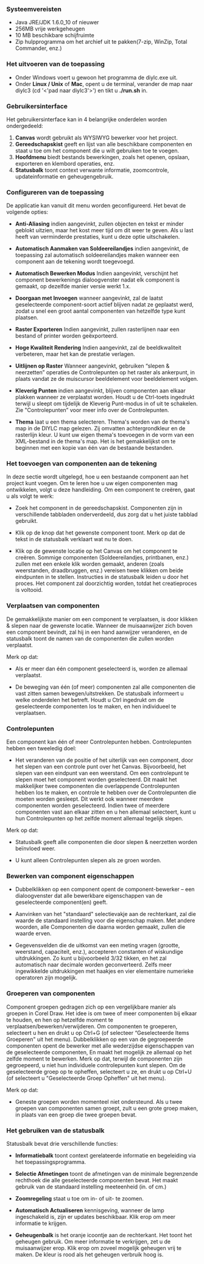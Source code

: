 ### Systeemvereisten ###

  * Java JRE/JDK 1.6.0\_10 of nieuwer
  * 256MB vrije werkgeheugen
  * 10 MB beschikbare schijfruimte
  * Zip hulpprogramma om het archief uit te pakken(7-zip, WinZip, Total Commander, enz.)
### Het uitvoeren van de toepassing ###
  * Onder Windows voert u gewoon het programma de diylc.exe uit.
  * Onder **Linux / Unix** of **Mac**, opent u de terminal, verander de map naar diylc3 (cd '<'pad naar diylc3'>') en tikt u **./run.sh** in.
### Gebruikersinterface ###

Het gebruikersinterface kan in 4 belangrijke onderdelen worden ondergedeeld:

  1. **Canvas** wordt gebruikt als WYSIWYG bewerker voor het project.
  1. **Gereedschapskist** geeft en lijst van alle beschikbare componenten en staat u toe om het component die u wilt gebruiken toe te voegen.
  1. **Hoofdmenu** biedt bestands bewerkingen, zoals het openen, opslaan, exporteren en klembord operaties, enz.
  1. **Statusbalk** toont context verwante informatie, zoomcontrole, updateinformatie en geheugengebruik.

### Configureren van de toepassing ###

De applicatie kan vanuit dit menu worden geconfigureerd. Het bevat de volgende opties:

  * **Anti-Aliasing** indien aangevinkt, zullen objecten en tekst er minder geblokt uitzien, maar het kost meer tijd om dit weer te geven. Als u last heeft van verminderde prestaties, kunt u deze optie uitschakelen.

  * **Automatisch Aanmaken van Soldeereilandjes** indien aangevinkt, de toepassing zal automatisch soldeereilandjes maken wanneer een component aan de tekening wordt  toegevoegd.

  * **Automatisch Bewerken Modus** Indien aangevinkt, verschijnt het component bewerkenings dialoogvenster nadat elk component is gemaakt, op dezelfde manier versie werkt 1.x.

  * **Doorgaan met Invoegen** wanneer aangevinkt, zal de laatst geselecteerde component-soort actief blijven nadat ze geplaatst werd, zodat u snel een groot aantal componenten van hetzelfde type kunt plaatsen.

  * **Raster Exporteren** Indien aangevinkt, zullen rasterlijnen naar een bestand of printer worden geëxporteerd.

  * **Hoge Kwaliteit Rendering** Indien aangevinkt, zal de beeldkwaliteit verbeteren, maar het kan de prestatie verlagen.

  * **Uitlijnen op Raster** Wanneer aangevinkt, gebruiken “slepen & neerzetten” operaties de Controlepunten op het raster als ankerpunt, in plaats vandat ze de muiscursor beeldelement voor beeldelement volgen.

  * **Kleverig Punten** indien aangevinkt, blijven componenten aan elkaar plakken wanneer ze verplaatst worden. Houdt u de Ctrl-toets ingedrukt terwijl u sleept om tijdelijk de Kleverig Punt-modus in of uit te schakelen. Zie "Controlepunten” voor meer info over de Controlepunten.

  * **Thema** laat u een thema selecteren. Thema's worden van de thema's map in de DIYLC map gelezen. Zij omvatten achtergrondkleur en de rasterlijn kleur. U kunt uw eigen thema's toevoegen in de vorm van een XML-bestand in de thema's map. Het is het gemakkelijkst om te beginnen met een kopie van één van de bestaande bestanden.

### Het toevoegen van componenten aan de tekening ###

In deze sectie wordt uitgelegd, hoe u een bestaande component aan het project kunt voegen. Om te leren hoe u uw eigen componenten mag ontwikkelen, volgt u deze handleiding. Om een component te creëren, gaat u als volgt te werk:

  * Zoek het component in de gereedschapskist. Componenten zijn in verschillende tabbladen onderverdeeld, dus zorg dat u het juiste tabblad gebruikt.

  * Klik op de knop dat het gewenste component toont. Merk op dat de tekst in de statusbalk verklaart wat nu te doen.

  * Klik op de gewenste locatie op het Canvas om het component te creëren. Sommige componenten (Soldeereilandjes, printbanen, enz.) zullen met een enkele klik worden gemaakt, anderen (zoals weerstanden, draadbruggen, enz.) vereisen twee klikken om beide eindpunten in te stellen. Instructies in de statusbalk leiden u door het proces. Het component zal doorzichtig worden, totdat het creatieproces is voltooid.

### Verplaatsen van componenten ###

De gemakkelijkste manier om een component te verplaatsen, is door klikken & slepen naar de gewenste locatie. Wanneer de muisaanwijzer zich boven een component bevindt, zal hij in een hand aanwijzer veranderen, en de statusbalk toont de namen van de componenten die zullen worden verplaatst.

Merk op dat:

  * Als er meer dan één component geselecteerd is,  worden ze allemaal verplaatst.

  * De beweging van één (of meer) componenten zal alle componenten die vast zitten samen bewegen/uitstrekken. De statusbalk informeert u welke onderdelen het betreft. Houdt u Ctrl ingedrukt om de geselecteerde componenten los te maken, en hen individueel te verplaatsen.

### Controlepunten ###

Een component kan één of meer Controlepunten hebben. Controlepunten hebben een tweeledig doel:

  * Het veranderen van de positie of het uiterlijk van een component, door het slepen van een controle punt over het Canvas. Bijvoorbeeld, het slepen van een eindpunt van een weerstand. Om een controlepunt te slepen moet het component worden geselecteerd.  Dit maakt het makkelijker twee componenten die overlappende Controlepunten hebben los te maken, en controle te hebben over de Controlepunten die moeten worden gesleept. Dit werkt ook wanneer meerdere componenten worden geselecteerd. Indien twee of meerdere componenten vast aan elkaar zitten en u hen allemaal selecteert, kunt u hun Controlepunten op het zelfde moment allemaal tegelijk slepen.

Merk op dat:

  * Statusbalk geeft alle componenten die door slepen & neerzetten worden beïnvloed weer.

  * U kunt alleen Controlepunten slepen als ze groen worden.

### Bewerken van component eigenschappen ###

  * Dubbelklikken op een component opent de component-bewerker – een dialoogvenster dat alle bewerkbare eigenschappen van de geselecteerde component(en) geeft.

  * Aanvinken van het "standaard" selectievakje aan de rechterkant, zal die waarde de standaard instelling voor die eigenschap maken. Met andere woorden, alle Componenten die daarna worden gemaakt, zullen die waarde erven.

  * Gegevensvelden die de uitkomst van een meting vragen (grootte, weerstand, capaciteit, enz.), accepteren constanten of wiskundige uitdrukkingen. Zo kunt u bijvoorbeeld 3/32 tikken, en het zal automatisch naar decimale worden geconverteerd. Zelfs meer ingewikkelde uitdrukkingen met haakjes en vier elementaire numerieke operatoren zijn mogelijk.

### Groeperen van componenten ###

Component groepen gedragen zich op een vergelijkbare manier als groepen in Corel Draw. Het idee is om twee of meer componenten bij elkaar te houden, en hen op hetzelfde moment te verplaatsen/bewerken/verwijderen. Om componenten te groeperen, selecteert u hen en drukt u op Ctrl+G (of selecteer “Geselecteerde Items Groeperen" uit het menu). Dubbelklikken op een van de gegroepeerde componenten opent de bewerker met alle wederzijdse eigenschappen van de geselecteerde componenten, En maakt het mogelijk ze allemaal op het zelfde moment te bewerken. Merk op dat, terwijl de componenten zijn gegroepeerd, u niet hun individuele controlepunten kunt slepen.
Om de geselecteerde groep op te opheffen, selecteert u ze, en drukt u op Ctrl+U (of selecteert u "Geselecteerde Groep Opheffen" uit het menu).

Merk op dat:

  * Geneste groepen worden momenteel niet ondersteund. Als u twee groepen van componenten samen groept, zult u een grote groep maken, in plaats van een groep die twee groepen bevat.

### Het gebruiken van de statusbalk ###

Statusbalk bevat drie verschillende functies:

  * **Informatiebalk** toont context gerelateerde informatie en begeleiding via  het toepassingsprogramma.

  * **Selectie Afmetingen** toont de afmetingen van de minimale begrenzende rechthoek die alle geselecteerde componenten bevat. Het maakt gebruik van de standaard instelling meeteenheid (in. of cm.)

  * **Zoomregeling** staat u toe om in- of uit- te zoomen.

  * **Automatisch Actualiseren** kennisgeving, wanneer de lamp ingeschakeld is, zijn er updates beschikbaar. Klik erop om meer informatie te krijgen.

  * **Geheugenbalk** is het oranje icoontje aan de rechterkant. Het toont het geheugen gebruik. Om meer informatie te verkrijgen, zet u de muisaanwijzer erop. Klik erop om zoveel mogelijk geheugen vrij te maken. De kleur is rood als het geheugen verbruik hoog is.